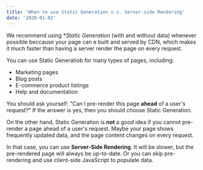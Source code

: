 ```yaml
---
title: 'When to use Static Generation v.s. Server-side Rendering'
date: '2020-01-02'
---
```


We recommend using **Static Generation* (with and without data) whenever possible beccause your page can e built and served by CDN, which makes it much faster than having a server render the page on every request.

You can use Static Generatiob for many types of pages, including:

- Marketing pages
- Blog posts
- E-commerce product listings
- Help and documentation

You should ask yourself: "Can I pre-render this page **ahead** of a user's request?" If the answer is yes, then you should choose Static Generation.

On the other hand, Static Generation is **not** a good idea if you cannot pre-render a page ahead of a user's request. Maybe your page shows frequently updated data, and the page content changes on every request.

In that case, you can use **Server-Side Rendering**. It will be slower, but the pre-rendered page will always be up-to-date. Or you can skip pre-rendering and use client-side JavaScript to populate data.
